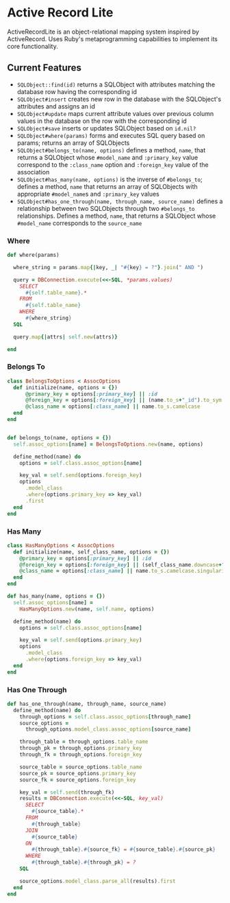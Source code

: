 # Active Record Lite
ActiveRecordLite is an object-relational mapping system inspired by
ActiveRecord. Uses Ruby's metaprogramming capabilities to implement its
core functionality.

## Current Features
- `SQLObject::find(id)` returns a SQLObject with attributes matching the database row having the corresponding id
- `SQLObject#insert` creates new row in the database with the SQLObject's attributes and assigns an id
- `SQLObject#update` maps current attribute values over previous column values in the database on the row with the corresponding id
- `SQLObject#save` inserts or updates SQLObject based on `id.nil?`
- `SQLObject#where(params)` forms and executes SQL query based on params; returns an array of SQLObjects
- `SQLObject#belongs_to(name, options)` defines a method, `name`, that returns a SQLObject whose `#model_name` and `:primary_key` value correspond to the `:class_name` option and `:foreign_key` value of the association
- `SQLObject#has_many(name, options)` is the inverse of `#belongs_to`; defines a method, `name` that returns an array of SQLObjects with appropriate `#model_name`s and `:primary_key` values
- `SQLObject#has_one_through(name, through_name, source_name)` defines a relationship between two SQLObjects through two `#belongs_to` relationships. Defines a method, `name`, that returns a SQLObject whose `#model_name` corresponds to the `source_name`

### Where
```ruby
def where(params)

  where_string = params.map{|key, _| "#{key} = ?"}.join(" AND ")

  query = DBConnection.execute(<<-SQL, *params.values)
    SELECT
      #{self.table_name}.*
    FROM
      #{self.table_name}
    WHERE
      #{where_string}
  SQL

  query.map{|attrs| self.new(attrs)}

end
```

### Belongs To
```ruby
class BelongsToOptions < AssocOptions
  def initialize(name, options = {})
      @primary_key = options[:primary_key] || :id
      @foreign_key = options[:foreign_key] || (name.to_s+"_id").to_sym
      @class_name = options[:class_name] || name.to_s.camelcase
  end
end


def belongs_to(name, options = {})
  self.assoc_options[name] = BelongsToOptions.new(name, options)

  define_method(name) do
    options = self.class.assoc_options[name]

    key_val = self.send(options.foreign_key)
    options
      .model_class
      .where(options.primary_key => key_val)
      .first
  end
end
```

### Has Many
```ruby
class HasManyOptions < AssocOptions
  def initialize(name, self_class_name, options = {})
    @primary_key = options[:primary_key] || :id
    @foreign_key = options[:foreign_key] || (self_class_name.downcase+"_id").to_sym
    @class_name = options[:class_name] || name.to_s.camelcase.singularize
  end
end

def has_many(name, options = {})
  self.assoc_options[name] =
    HasManyOptions.new(name, self.name, options)

  define_method(name) do
    options = self.class.assoc_options[name]

    key_val = self.send(options.primary_key)
    options
      .model_class
      .where(options.foreign_key => key_val)
  end
end
```

### Has One Through
```ruby
def has_one_through(name, through_name, source_name)
  define_method(name) do
    through_options = self.class.assoc_options[through_name]
    source_options =
      through_options.model_class.assoc_options[source_name]

    through_table = through_options.table_name
    through_pk = through_options.primary_key
    through_fk = through_options.foreign_key

    source_table = source_options.table_name
    source_pk = source_options.primary_key
    source_fk = source_options.foreign_key

    key_val = self.send(through_fk)
    results = DBConnection.execute(<<-SQL, key_val)
      SELECT
        #{source_table}.*
      FROM
        #{through_table}
      JOIN
        #{source_table}
      ON
        #{through_table}.#{source_fk} = #{source_table}.#{source_pk}
      WHERE
        #{through_table}.#{through_pk} = ?
    SQL

    source_options.model_class.parse_all(results).first
  end
end
```
